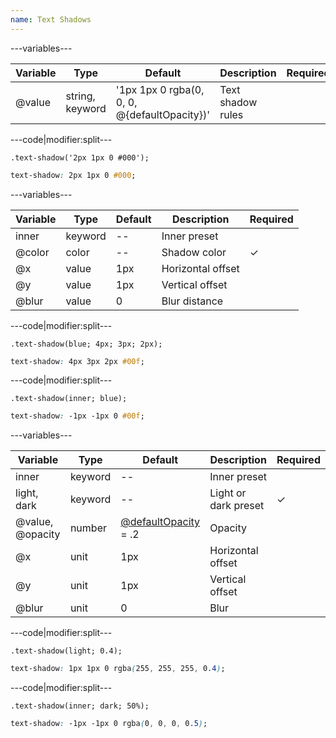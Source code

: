 ```yaml
---
name: Text Shadows
---
```


---variables---

| Variable | Type | Default | Description | Required |
| -- | -- | -- | -- | -- |
| @value | string, keyword | '1px 1px 0 rgba(0, 0, 0, @{defaultOpacity})' | Text shadow rules ||

---code|modifier:split---

```less
.text-shadow('2px 1px 0 #000');
```

```css
text-shadow: 2px 1px 0 #000;
```

---variables---

| Variable | Type | Default | Description | Required |
| -- | -- | -- | -- | -- |
| inner | keyword | -- | Inner preset ||
| @color | color | -- | Shadow color | ✓ |
| @x | value | 1px | Horizontal offset ||
| @y | value | 1px | Vertical offset ||
| @blur | value | 0 | Blur distance ||

---code|modifier:split---

```less
.text-shadow(blue; 4px; 3px; 2px);
```

```css
text-shadow: 4px 3px 2px #00f;
```

---code|modifier:split---

```less
.text-shadow(inner; blue);
```

```css
text-shadow: -1px -1px 0 #00f;
```

---variables---

| Variable | Type | Default | Description | Required |
| -- | -- | -- | -- | -- |
| inner | keyword | -- | Inner preset ||
| light, dark | keyword | -- | Light or dark preset | ✓ |
| @value, @opacity | number | [@defaultOpacity](/style/variables#miscellaneous) = .2 | Opacity ||
| @x | unit | 1px | Horizontal offset ||
| @y | unit | 1px | Vertical offset ||
| @blur | unit | 0 | Blur ||

---code|modifier:split---

```less
.text-shadow(light; 0.4);
```

```css
text-shadow: 1px 1px 0 rgba(255, 255, 255, 0.4);
```

---code|modifier:split---

```less
.text-shadow(inner; dark; 50%);
```

```css
text-shadow: -1px -1px 0 rgba(0, 0, 0, 0.5);
```